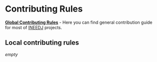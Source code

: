# Contributing Rules

[**Global Contributing Rules**](https://github.com/INeedJobToStartWork/INeedJobToStartWork/tree/main/other/contribute/CONTRIBUTING.md) -
Here you can find general contribution guide for most of [INEEDJ](https://github.com/INeedJobToStartWork) projects.

## Local contributing rules

_empty_
